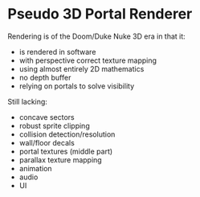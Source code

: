 # Pseudo 3D Portal Renderer

Rendering is of the Doom/Duke Nuke 3D era in that it:
- is rendered in software
- with perspective correct texture mapping
- using almost entirely 2D mathematics
- no depth buffer
- relying on portals to solve visibility

Still lacking:
- concave sectors
- robust sprite clipping
- collision detection/resolution
- wall/floor decals
- portal textures (middle part)
- parallax texture mapping
- animation
- audio
- UI


